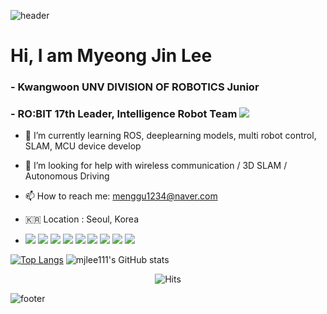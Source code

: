 ![header](https://capsule-render.vercel.app/api?type=Waving&text=mjlee111&fontColor=FFFFFF)

# Hi, I am Myeong Jin Lee

### - Kwangwoon UNV DIVISION OF ROBOTICS Junior

### - RO:BIT 17th Leader, Intelligence Robot Team <a href="https://github.com/Team-ROBIT"><img src="https://img.shields.io/badge/Team RO:BIT-white?style=flat&logo=windowsterminal&logoColor=red"/></a>


<div>
  
  - 🌱 I’m currently learning ROS, deeplearning models, multi robot control, SLAM, MCU device develop
  
  - 🤔 I’m looking for help with wireless communication / 3D SLAM / Autonomous Driving
  
  - 📫 How to reach me: menggu1234@naver.com

  - 🇰🇷 Location : Seoul, Korea

  - <img src="https://img.shields.io/badge/C-A8B9CC?style=flat&logo=c&logoColor=white"/> <img src="https://img.shields.io/badge/C++-00599C?style=flat&logo=cplusplus&logoColor=white"/> <img src="https://img.shields.io/badge/CMake-DB6A26?style=flat&logo=CMake&logoColor=white"/> <img src="https://img.shields.io/badge/python-3776AB?style=flat&logo=python&logoColor=white"/> <img src="https://img.shields.io/badge/JavaScript-EE4C2C?style=flat&logo=JavaScript&logoColor=white"/> <img src="https://img.shields.io/badge/HTML5-302683?style=flat&logo=HTML5&logoColor=white"/> <img src="https://img.shields.io/badge/Opencv-5C3EE8?style=flat&logo=opencv&logoColor=white"/> <img src="https://img.shields.io/badge/shell-241F31?style=flat&logo=GNOME Terminal&logoColor=white"/> <img src="https://img.shields.io/badge/Altium-A5915F?&style=flat&logo=Altium Designer&logoColor=white"/>

</div>
   
[![Top Langs](https://github-readme-stats.vercel.app/api/top-langs/?username=mjlee111&layout=compact)](https://github.com/mjlee111/github-readme-stats)
![mjlee111's GitHub stats](https://github-readme-stats.vercel.app/api?username=mjlee111&show_icons=true&theme=dracula)
<div align="center">
  
![Hits](https://hits.seeyoufarm.com/api/count/incr/badge.svg?url=https%3A%2F%2Fgithub.com%2Fmjlee111%2Fhit-counter&count_bg=%23000000&title_bg=%23555555&icon=&icon_color=%23E7E7E7&title=hits&edge_flat=false)
</div>

![footer](https://capsule-render.vercel.app/api?type=waving&&color=gradient&height=90&section=footer&fontSize=90&fontColor=FFFFFF)
